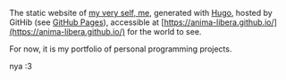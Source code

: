 
The static website of [my very self, me](https://github.com/anima-libera), generated with [Hugo](https://gohugo.io/), hosted by GitHib (see [GitHub Pages](https://pages.github.com/)), accessible at [https://anima-libera.github.io/](https://anima-libera.github.io/) for the world to see.

For now, it is my portfolio of personal programming projects.

nya :3
